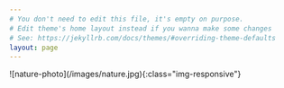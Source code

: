 ```yaml
---
# You don't need to edit this file, it's empty on purpose.
# Edit theme's home layout instead if you wanna make some changes
# See: https://jekyllrb.com/docs/themes/#overriding-theme-defaults
layout: page
---
```

<meta name="google-site-verification" content="E0zX2WTl0fNfQPDNNaHbYXPoIHl87NLE-z4-jwuMR7w" />
![nature-photo](/images/nature.jpg){:class="img-responsive"}
